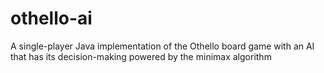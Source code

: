 # othello-ai
A single-player Java implementation of the Othello board game with an AI that has its decision-making powered by the minimax algorithm
